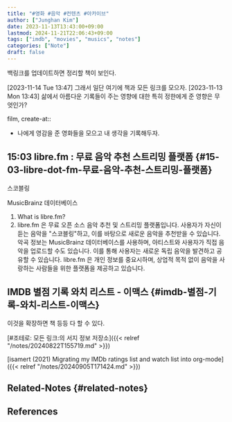 ```yaml
---
title: "#영화 #음악 #컨텐츠 #아카이브"
author: ["Junghan Kim"]
date: 2023-11-13T13:43:00+09:00
lastmod: 2024-11-21T22:06:43+09:00
tags: ["imdb", "movies", "musics", "notes"]
categories: ["Note"]
draft: false
---
```


백링크를 업데이트하면 정리할 책이 보인다.

<span class="timestamp-wrapper"><span class="timestamp">[2023-11-14 Tue 13:47] </span></span> 그래서 일단 여기에 책과 모든 링크를 모으자. <span class="timestamp-wrapper"><span class="timestamp">[2023-11-13 Mon 13:43] </span></span> 삶에서 아름다운 기록들이 주는 영향에 대한 특히 정한에게 준 영향은 무엇인가?

film, create-at::

-   나에게 영감을 준 영화들을 모으고 내 생각을 기록해두자.


## 15:03 libre.fm : 무료 음악 추천 스트리밍 플랫폼 {#15-03-libre-dot-fm-무료-음악-추천-스트리밍-플랫폼}

스코블링

MusicBrainz 데이터베이스

1.  What is libre.fm?
2.  libre.fm 은 무료 오픈 소스 음악 추천 및 스트리밍 플랫폼입니다. 사용자가 자신이 듣는 음악을 "스코블링"하고, 이를 바탕으로 새로운 음악을 추천받을 수 있습니다. 악곡 정보는 MusicBrainz 데이터베이스를 사용하며, 아티스트와 사용자가 직접 음악을 업로드할 수도 있습니다. 이를 통해 사용자는 새로운 독립 음악을 발견하고 공유할 수 있습니다. libre.fm 은 개인 정보를 중요시하며, 상업적 목적 없이 음악을 사랑하는 사람들을 위한 플랫폼을 제공하고 있습니다.


## IMDB 별점 기록 와치 리스트 - 이맥스 {#imdb-별점-기록-와치-리스트-이맥스}

이것을 확장하면 책 등등 다 할 수 있다.

[#조테로: 모든 링크:의 서지 정보 저장소]({{< relref "/notes/20240822T155719.md" >}})

[isamert (2021) Migrating my IMDb ratings list and watch list into org-mode]({{< relref "/notes/20240905T171424.md" >}})


## Related-Notes {#related-notes}

## References

<style>.csl-entry{text-indent: -1.5em; margin-left: 1.5em;}</style><div class="csl-bib-body">
</div>
